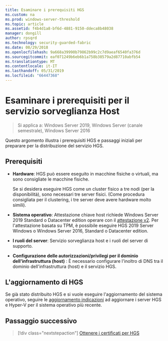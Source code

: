 ```yaml
---
title: Esaminare i prerequisiti HGS
ms.custom: na
ms.prod: windows-server-threshold
ms.topic: article
ms.assetid: f4b4d1a8-bf6d-4881-9150-ddeca8b48038
manager: dongill
author: rpsqrd
ms.technology: security-guarded-fabric
ms.date: 08/29/2018
ms.openlocfilehash: 9a668a39990b79862b99c2c7d9aeaf6540fa376d
ms.sourcegitcommit: eaf071249b6eb6b1a758b38579a2d87710abfb54
ms.translationtype: MT
ms.contentlocale: it-IT
ms.lasthandoff: 05/31/2019
ms.locfileid: "66447368"
---
```

# <a name="review-prerequisites-for-the-host-guardian-service"></a>Esaminare i prerequisiti per il servizio sorveglianza Host

>Si applica a: Windows Server 2019, Windows Server (canale semestrale), Windows Server 2016


Questo argomento illustra i prerequisiti HGS e passaggi iniziali per preparare per la distribuzione del servizio HGS.

## <a name="prerequisites"></a>Prerequisiti 

-   **Hardware**: HGS può essere eseguito in macchine fisiche o virtuali, ma sono consigliate le macchine fisiche.

    Se si desidera eseguire HGS come un cluster fisico a tre nodi (per la disponibilità), sono necessari tre server fisici. (Come procedura consigliata per il clustering, i tre server deve avere hardware molto simili).
  
-   **Sistema operativo**: Attestazione chiave host richiede Windows Server 2019 Standard o Datacenter edition operare con il [attestazione v2](guarded-fabric-tpm-trusted-attestation-capturing-hardware.md#versioned-attestation-policies). Per l'attestazione basata su TPM, è possibile eseguire HGS 2019 Server Windows o Windows Server 2016, Standard o Datacenter edition.

-   **I ruoli del server**: Servizio sorveglianza host e i ruoli del server di supporto.

-   **Configurazione delle autorizzazioni/privilegi per il dominio dell'infrastruttura (host)** : È necessario configurare l'inoltro di DNS tra il dominio dell'infrastruttura (host) e il servizio HGS. 
    
## <a name="upgrading-hgs"></a>L'aggiornamento di HGS

Se già stato distribuito HGS e si vuole eseguire l'aggiornamento del sistema operativo, seguire le [aggiornamento indicazioni](guarded-fabric-upgrade-to-2019.md) ad aggiornare i server HGS e Hyper-V per il sistema operativo più recente.

## <a name="next-step"></a>Passaggio successivo

> [!div class="nextstepaction"]
> [Ottenere i certificati per HGS](guarded-fabric-obtain-certs.md)